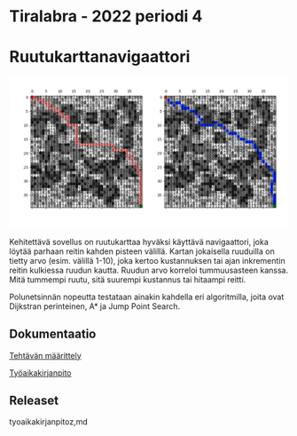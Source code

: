 # Tiralabra - 2022 periodi 4 

# Ruutukarttanavigaattori

<img src="dokumentaatio/png/reittikartta.png" width="750">

Kehitettävä sovellus on ruutukarttaa hyväksi käyttävä navigaattori, joka löytää parhaan reitin kahden pisteen välillä.  Kartan jokaisella ruuduilla on tietty arvo (esim. välillä 1-10), joka kertoo  kustannuksen tai ajan inkrementin reitin kulkiessa ruudun kautta.  Ruudun arvo korreloi tummuusasteen kanssa.  Mitä tummempi ruutu, sitä suurempi kustannus tai hitaampi reitti.

Polunetsinnän nopeutta testataan ainakin kahdella eri algoritmilla, joita ovat Dijkstran perinteinen, A*  ja Jump Point Search.

## Dokumentaatio

[Tehtävän määrittely](https://github.com/lautanal/tiralabra/blob/master/dokumentaatio/maarittelydokumentti.md)

[Työaikakirjanpito](https://github.com/lautanal/tiralabra//blob/master/dokumentaatio/tyoaikakirjanpito.md)

## Releaset

tyoaikakirjanpitoz,md